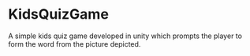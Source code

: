 # KidsQuizGame
A simple kids quiz game developed in unity which prompts the player to form the word from the picture depicted.
